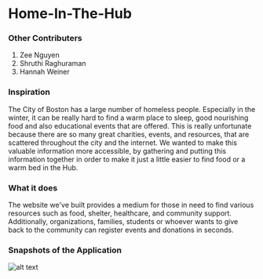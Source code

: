 # Home-In-The-Hub

### Other Contributers
1) Zee Nguyen
2) Shruthi Raghuraman
3) Hannah Weiner

### Inspiration
The City of Boston has a large number of homeless people. Especially in the winter, it can be really hard to find a warm place to sleep, good nourishing food and also educational events that are offered. This is really unfortunate because there are so many great charities, events, and resources, that are scattered throughout the city and the internet. We wanted to make this valuable information more accessible, by gathering and putting this information together in order to make it just a little easier to find food or a warm bed in the Hub.

### What it does
The website we've built provides a medium for those in need to find various resources such as food, shelter, healthcare, and community support. Additionally, organizations, families, students or whoever wants to give back to the community can register events and donations in seconds.


### Snapshots of the Application
![alt text](https://github.com/snehalmundhe10/Home-In-The-Hub/tree/master/images/home1.jpg "home1")
